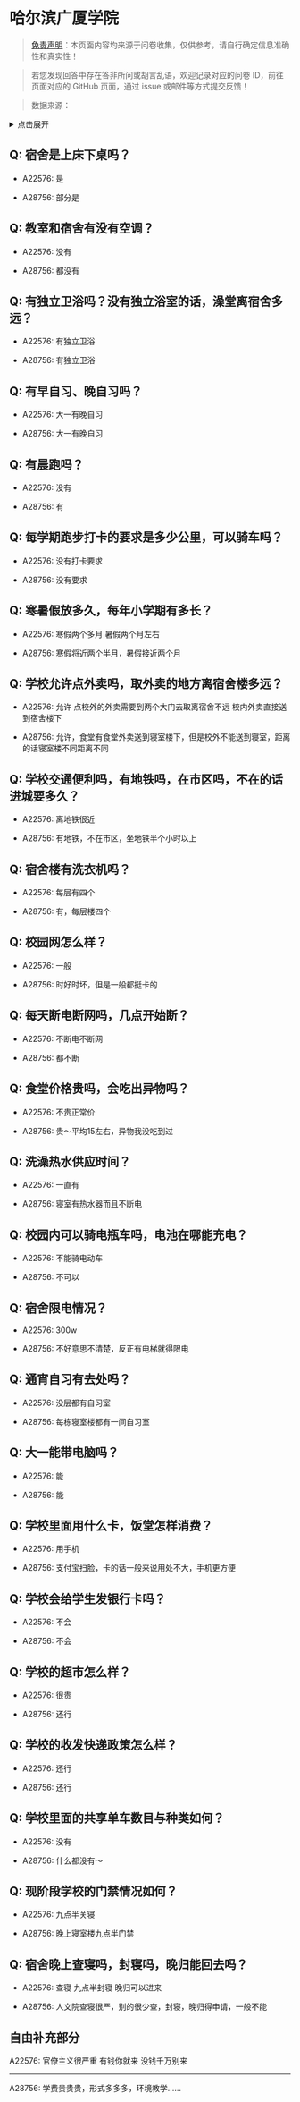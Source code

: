 # 哈尔滨广厦学院

> [免责声明](https://colleges.chat/#_3)：本页面内容均来源于问卷收集，仅供参考，请自行确定信息准确性和真实性！

> 若您发现回答中存在答非所问或胡言乱语，欢迎记录对应的问卷 ID，前往页面对应的 GitHub 页面，通过 issue 或邮件等方式提交反馈！

> 数据来源：

<details><summary>点击展开</summary>
<ul>
<li>A22576: 3113648351@qq.com (2024 年 06 月)</li>
<li>A28756: 匿名 (2025 年 06 月)</li>
</ul>
</details>

## Q: 宿舍是上床下桌吗？

- A22576: 是

- A28756: 部分是

## Q: 教室和宿舍有没有空调？

- A22576: 没有

- A28756: 都没有

## Q: 有独立卫浴吗？没有独立浴室的话，澡堂离宿舍多远？

- A22576: 有独立卫浴

- A28756: 有独立卫浴

## Q: 有早自习、晚自习吗？

- A22576: 大一有晚自习

- A28756: 大一有晚自习

## Q: 有晨跑吗？

- A22576: 没有

- A28756: 有

## Q: 每学期跑步打卡的要求是多少公里，可以骑车吗？

- A22576: 没有打卡要求

- A28756: 没有要求

## Q: 寒暑假放多久，每年小学期有多长？

- A22576: 寒假两个多月 暑假两个月左右

- A28756: 寒假将近两个半月，暑假接近两个月

## Q: 学校允许点外卖吗，取外卖的地方离宿舍楼多远？

- A22576: 允许 点校外的外卖需要到两个大门去取离宿舍不远 校内外卖直接送到宿舍楼下

- A28756: 允许，食堂有食堂外卖送到寝室楼下，但是校外不能送到寝室，距离的话寝室楼不同距离不同

## Q: 学校交通便利吗，有地铁吗，在市区吗，不在的话进城要多久？

- A22576: 离地铁很近

- A28756: 有地铁，不在市区，坐地铁半个小时以上

## Q: 宿舍楼有洗衣机吗？

- A22576: 每层有四个

- A28756: 有，每层楼四个

## Q: 校园网怎么样？

- A22576: 一般

- A28756: 时好时坏，但是一般都挺卡的

## Q: 每天断电断网吗，几点开始断？

- A22576: 不断电不断网

- A28756: 都不断

## Q: 食堂价格贵吗，会吃出异物吗？

- A22576: 不贵正常价

- A28756: 贵～平均15左右，异物我没吃到过

## Q: 洗澡热水供应时间？

- A22576: 一直有

- A28756: 寝室有热水器而且不断电

## Q: 校园内可以骑电瓶车吗，电池在哪能充电？

- A22576: 不能骑电动车

- A28756: 不可以

## Q: 宿舍限电情况？

- A22576: 300w

- A28756: 不好意思不清楚，反正有电梯就得限电

## Q: 通宵自习有去处吗？

- A22576: 没层都有自习室

- A28756: 每栋寝室楼都有一间自习室

## Q: 大一能带电脑吗？

- A22576: 能

- A28756: 能

## Q: 学校里面用什么卡，饭堂怎样消费？

- A22576: 用手机

- A28756: 支付宝扫脸，卡的话一般来说用处不大，手机更方便

## Q: 学校会给学生发银行卡吗？

- A22576: 不会

- A28756: 不会

## Q: 学校的超市怎么样？

- A22576: 很贵

- A28756: 还行

## Q: 学校的收发快递政策怎么样？

- A22576: 还行

- A28756: 还行

## Q: 学校里面的共享单车数目与种类如何？

- A22576: 没有

- A28756: 什么都没有～

## Q: 现阶段学校的门禁情况如何？

- A22576: 九点半关寝

- A28756: 晚上寝室楼九点半门禁

## Q: 宿舍晚上查寝吗，封寝吗，晚归能回去吗？

- A22576: 查寝 九点半封寝 晚归可以进来

- A28756: 人文院查寝很严，别的很少查，封寝，晚归得申请，一般不能

## 自由补充部分

A22576: 官僚主义很严重  有钱你就来 没钱千万别来

***

A28756: 学费贵贵贵，形式多多多，环境教学……